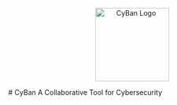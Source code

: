 <p align="center">
  <a href="https://github.com/rjs3c/cyban"><img alt="CyBan Logo" src="https://github.com/rjs3c/cyban/tree/main/app/public/images/cyban-logo.png" height=150></a>
</p>
# CyBan
A Collaborative Tool for Cybersecurity
